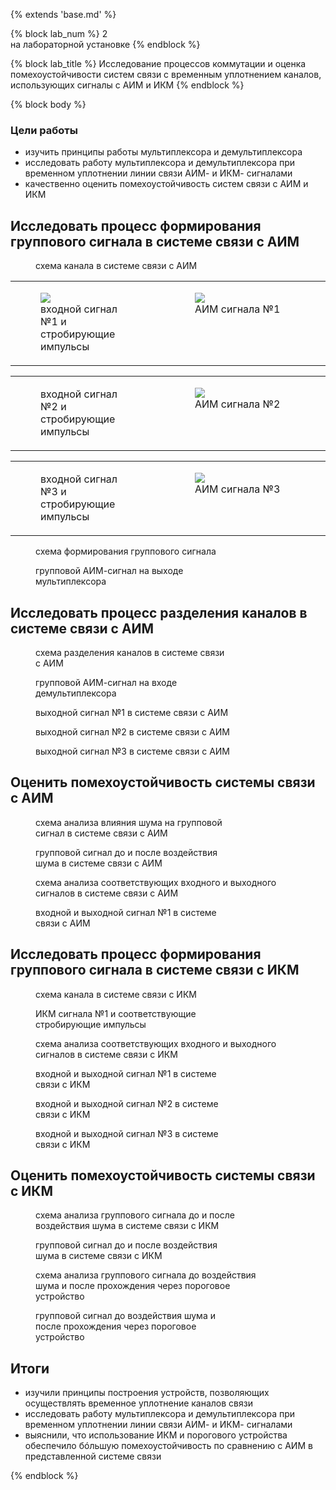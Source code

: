 {% extends 'base.md' %}

{% block lab_num %}
  2<br>
  на лабораторной установке
{% endblock %}

{% block lab_title %}
  Исследование процессов коммутации и оценка помехоустойчивости систем связи с временным уплотнением каналов, использующих сигналы с АИМ и ИКМ
{% endblock %}

{% block body %}

### Цели работы

- изучить принципы работы мультиплексора и демультиплексора
- исследовать работу мультиплексора и демультиплексора при временном уплотнении линии связи АИМ- и ИКМ- сигналами
- качественно оценить помехоустойчивость систем связи с АИМ и
ИКМ

## Исследовать процесс формирования группового сигнала в системе связи с АИМ

<figure style="width: 62%;">
  <img src="../images/PAM/schemes/channel.svg" alt="">
  <figcaption>
    схема канала в системе связи с АИМ
  </figcaption>
</figure>

<table class="columns">
<tr valign="top">
  <td>
    <figure>
      <img src="../images/PAM/input_signal_1_and_strobing_pulses.jpg">
      <figcaption>
        входной сигнал №1 и стробирующие импульсы
      </figcaption>
    </figure>
  </td>
  <td style="width: 51%;">
    <figure>
      <img src="../images/PAM/PAM_signal_1.jpg">
      <figcaption>
        АИМ сигнала №1
      </figcaption>
    </figure>
  </td>
</tr>
</table>

<table class="columns">
<tr valign="top">
  <td>
    <figure>
      <img src="../images/PAM/input_signal_2_and_strobing_pulses.jpg" alt="">
      <figcaption>
        входной сигнал №2 и стробирующие импульсы
      </figcaption>
    </figure>
  </td>
  <td style="width: 51%;">
    <figure>
      <img src="../images/PAM/PAM_signal_2.jpg">
      <figcaption>
        АИМ сигнала №2
      </figcaption>
    </figure>
  </td>
</tr>
</table>

<table class="columns">
<tr valign="top">
  <td>
    <figure>
      <img src="../images/PAM/input_signal_3_and_strobing_pulses.jpg" alt="">
      <figcaption>
        входной сигнал №3 и стробирующие импульсы
      </figcaption>
    </figure>
  </td>
  <td style="width: 51%;">
    <figure>
      <img src="../images/PAM/PAM_signal_3.jpg">
      <figcaption>
        АИМ сигнала №3
      </figcaption>
    </figure>
  </td>
</tr>
</table>

<div class="nobreak">

<figure style="width: 62%;">
  <img src="../images/PAM/schemes/transmitter.svg" alt="">
  <figcaption>
    схема формирования группового сигнала
  </figcaption>
</figure>

<figure style="width: 62%;">
  <img src="../images/PAM/input_group_signal.jpg" alt="">
  <figcaption>
    групповой АИМ-сигнал на выходе мультиплексора
  </figcaption>
</figure>

</div>

<div class="nobreak">

## Исследовать процесс разделения каналов в системе связи с АИМ

<figure style="width: 62%;">
  <img src="../images/PAM/schemes/receiver.svg" alt="">
  <figcaption>
    схема разделения каналов в системе связи с АИМ
  </figcaption>
</figure>

<figure style="width: 62%;">
  <img src="../images/PAM/output_group_signal.jpg" alt="">
  <figcaption>
    групповой АИМ-сигнал на входе демультиплексора
  </figcaption>
</figure>

</div>

<figure style="width: 62%;">
  <img src="../images/PAM/output_signal_1.jpg" alt="">
  <figcaption>
    выходной сигнал №1 в системе связи с АИМ
  </figcaption>
</figure>

<figure style="width: 62%;">
  <img src="../images/PAM/output_signal_2.jpg" alt="">
  <figcaption>
    выходной сигнал №2 в системе связи с АИМ
  </figcaption>
</figure>

<figure style="width: 62%;">
  <img src="../images/PAM/output_signal_3.jpg" alt="">
  <figcaption>
    выходной сигнал №3 в системе связи с АИМ
  </figcaption>
</figure>

<div class="nobreak">

## Оценить помехоустойчивость системы связи с АИМ

<figure style="width: 62%;">
  <img src="../images/PAM/schemes/noise_impact.svg" alt="">
  <figcaption>
    схема анализа влияния шума на групповой сигнал в системе связи с АИМ
  </figcaption>
</figure>

<figure style="width: 62%;">
  <img src="../images/PAM/input_and_output_group_signal_with_noise.jpg" alt="">
  <figcaption>
    групповой сигнал до и после воздействия шума в системе связи с АИМ
  </figcaption>
</figure>

</div>

<div class="nobreak">

<figure>
  <img src="../images/PAM/schemes/input_and_output_signal.svg" alt="">
  <figcaption>
    схема анализа соответствующих входного и выходного сигналов в системе связи с АИМ
  </figcaption>
</figure>

<figure style="width: 62%;">
  <img src="../images/PAM/input_and_output_signal_1.jpg" alt="">
  <figcaption>
    входной и выходной сигнал №1 в системе связи с АИМ
  </figcaption>
</figure>

</div>

<div class="nobreak">

## Исследовать процесс формирования группового сигнала в системе связи с ИКМ

<figure style="width: 62%;">
  <img src="../images/PCM/schemes/channel.svg" alt="">
  <figcaption>
    схема канала в системе связи с ИКМ
  </figcaption>
</figure>

<figure style="width: 62%;">
  <img src="../images/PCM/PCM_signal_1_and_strobing_pulses.jpg" alt="">
  <figcaption>
    ИКМ сигнала №1 и соответствующие стробирующие импульсы
  </figcaption>
</figure>

</div>

<figure>
  <img src="../images/PCM/schemes/input_and_output_signal.svg" alt="">
  <figcaption>
    схема анализа соответствующих входного и выходного сигналов в системе связи с ИКМ
  </figcaption>
</figure>

<figure style="width: 62%;">
  <img src="../images/PCM/input_and_output_signal_1.jpg" alt="">
  <figcaption>
    входной и выходной сигнал №1 в системе связи с ИКМ
  </figcaption>
</figure>

<figure style="width: 62%;">
  <img src="../images/PCM/input_and_output_signal_2.jpg" alt="">
  <figcaption>
    входной и выходной сигнал №2 в системе связи с ИКМ
  </figcaption>
</figure>

<figure style="width: 62%;">
  <img src="../images/PCM/input_and_output_signal_3.jpg" alt="">
  <figcaption>
    входной и выходной сигнал №3 в системе связи с ИКМ
  </figcaption>
</figure>

<div class="nobreak">

## Оценить помехоустойчивость системы связи с ИКМ

<figure style="width: 75%;">
  <img src="../images/PCM/schemes/noise_impact.svg" alt="">
  <figcaption>
    схема анализа группового сигнала до и после воздействия шума в системе связи с ИКМ
  </figcaption>
</figure>

<figure style="width: 62%;">
  <img src="../images/PCM/group_signal_before_and_after_noise.jpg" alt="">
  <figcaption>
    групповой сигнал до и после воздействия шума в системе связи с ИКМ
  </figcaption>
</figure>

</div>

<div class="nobreak">

<figure style="width: 75%;">
  <img src="../images/PCM/schemes/noise_impact_with_threshold_device.svg" alt="">
  <figcaption>
    схема анализа группового сигнала до воздействия шума и после прохождения через пороговое устройство
  </figcaption>
</figure>

<figure style="width: 62%;">
  <img src="../images/PCM/group_signal_before_noise_and_after_threshold_device.jpg" alt="">
  <figcaption>
    групповой сигнал до воздействия шума и после прохождения через пороговое устройство
  </figcaption>
</figure>

</div>

<div class="nobreak">

## Итоги

- изучили принципы построения устройств, позволяющих осуществлять временное уплотнение каналов связи
- исследовать работу мультиплексора и демультиплексора при временном уплотнении линии связи АИМ- и ИКМ- сигналами
- выяснили, что использование ИКМ и порогового устройства обеспечило бóльшую помехоустойчивость по сравнению с АИМ в представленной системе связи

</div>

{% endblock %}
